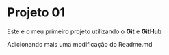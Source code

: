 # Projeto 01

Este é o meu primeiro projeto utilizando o **Git** e **GitHub**

Adicionando mais uma modificação do Readme.md
